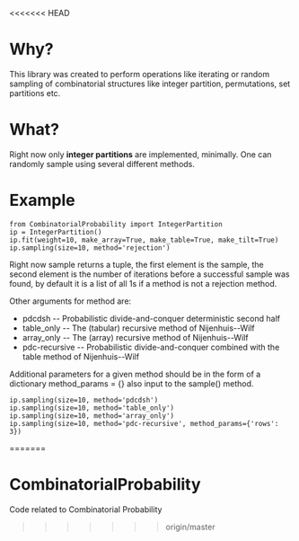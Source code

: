 <<<<<<< HEAD
# Why?
This library was created to perform operations like iterating or random sampling of combinatorial structures like integer partition, permutations, set partitions etc.

# What?
Right now only **integer partitions** are implemented, minimally.  One can randomly sample using several different methods.

# Example

    from CombinatorialProbability import IntegerPartition
	ip = IntegerPartition()
	ip.fit(weight=10, make_array=True, make_table=True, make_tilt=True)
	ip.sampling(size=10, method='rejection')

Right now sample returns a tuple, the first element is the sample, the second element is the number of iterations before a successful sample was found, by default it is a list of all 1s if a method is not a rejection method.

Other arguments for method are:
* pdcdsh -- Probabilistic divide-and-conquer deterministic second half
* table_only -- The (tabular) recursive method of Nijenhuis--Wilf
* array_only -- The (array) recursive method of Nijenhuis--Wilf
* pdc-recursive -- Probabilistic divide-and-conquer combined with the table method of Nijenhuis--Wilf

Additional parameters for a given method should be in the form of a dictionary method_params = {} also input to the sample() method.

	ip.sampling(size=10, method='pdcdsh')
	ip.sampling(size=10, method='table_only')
	ip.sampling(size=10, method='array_only')
	ip.sampling(size=10, method='pdc-recursive', method_params={'rows': 3})

=======
# CombinatorialProbability
Code related to Combinatorial Probability
>>>>>>> origin/master
